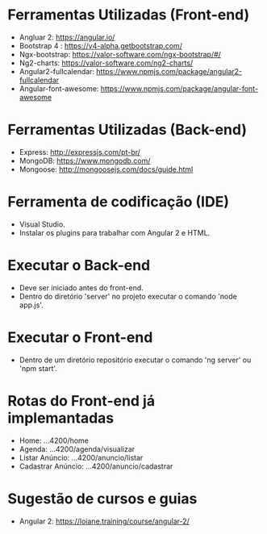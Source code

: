 # Ferramentas Utilizadas (Front-end)
- Angluar 2: https://angular.io/
- Bootstrap 4 : https://v4-alpha.getbootstrap.com/
- Ngx-bootstrap: https://valor-software.com/ngx-bootstrap/#/
- Ng2-charts: https://valor-software.com/ng2-charts/
- Angular2-fullcalendar: https://www.npmjs.com/package/angular2-fullcalendar
- Angular-font-awesome: https://www.npmjs.com/package/angular-font-awesome

# Ferramentas Utilizadas (Back-end)
- Express: http://expressjs.com/pt-br/
- MongoDB: https://www.mongodb.com/
- Mongoose: http://mongoosejs.com/docs/guide.html

# Ferramenta de codificação (IDE)
- Visual Studio.
- Instalar os plugins para trabalhar com Angular 2 e HTML.

# Executar o Back-end
- Deve ser iniciado antes do front-end.
- Dentro do diretório 'server' no projeto executar o comando 'node app.js'.

# Executar o Front-end
- Dentro de um diretório repositório executar o comando 'ng server' ou 'npm start'.

# Rotas do Front-end já implemantadas
- Home: ...4200/home
- Agenda: ...4200/agenda/visualizar
- Listar Anúncio: ...4200/anuncio/listar
- Cadastrar Anúncio: ...4200/anuncio/cadastrar

# Sugestão de cursos e guias
- Angular 2: https://loiane.training/course/angular-2/
